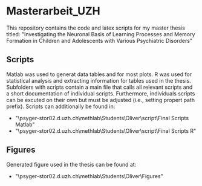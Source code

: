 # Masterarbeit_UZH
This repository contains the code and latex scripts for my master thesis titled: "Investigating the Neuronal Basis of Learning Processes and Memory Formation in Children and Adolescents with Various Psychiatric Disorders"

## Scripts
Matlab was used to generat data tables and for most plots. 
R was used for statistical analysis and extracting information for tables used in the thesis.
Subfolders with scripts contain a main file that calls all relevant scripts and a short documentation of individual scripts. Furthermore, individuals scripts can be excuted on their own but must be adjusted (i.e., setting propert path prefix). 
Scripts can additionally be found in:
- "\\psyger-stor02.d.uzh.ch\methlab\Students\Oliver\script\Final Scripts Matlab"
- "\\psyger-stor02.d.uzh.ch\methlab\Students\Oliver\script\Final Scripts R"


## Figures
Generated figure used in the thesis can be found at:
- "\\psyger-stor02.d.uzh.ch\methlab\Students\Oliver\Figures"
